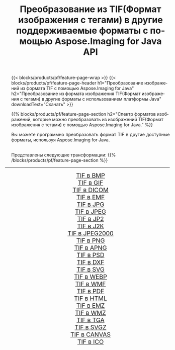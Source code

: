 ﻿---
title: Преобразование из TIF(Формат изображения с тегами) в другие поддерживаемые форматы с помощью Aspose.Imaging for Java API 
weight: 3920
url: /ru/java/conversion/from/tif/ 
lang: ru
langdirlevel: 2
locales: zh-hans,ja,it,ru,de,es,fr,nl,id,lt,pl,pt,vi,tr,ko,zh-hant,ar,hi,th,sv,cs,uk,he
description: Aspose.Imaging может легко конвертировать из TIF(Формат изображения с тегами) в другие форматы с помощью платформы Java.
---

{{< blocks/products/pf/feature-page-wrap >}}
{{< blocks/products/pf/feature-page-header h1="Преобразование изображений из формата TIF с помощью Aspose.Imaging for Java" h2="Преобразование из формата изображения TIF(Формат изображения с тегами) в другие форматы с использованием платформы Java" downloadText="Скачать" >}}


{{% blocks/products/pf/feature-page-section  h2="Спектр форматов изображений, которые можно преобразовать из изображений TIF(Формат изображения с тегами) с помощью Aspose.Imaging for Java." %}}
<p align=justify>Вы можете программно преобразовать формат TIF в другие доступные форматы, используя
Aspose.Imaging for Java. </p>
<br/>
Представлены следующие трансформации:
{{% /blocks/products/pf/feature-page-section %}}
<div class="container-fluid productfamilypage bg-gray">
    <div class="convertypes bg-gray agp-content section">
        <div class="container">
		<hr style="margin-left:-20px;"/>
		<div class="row other-converters" style="gap: 10px;font-size: 19px;text-align:center;">
		    <div class='col-md-2 other-converter remove-lp remove-rp'><a href="/imaging/ru/java/conversion/tif-to-bmp/" style="padding:15px;">TIF в BMP</a></div><div class='col-md-2 other-converter remove-lp remove-rp'><a href="/imaging/ru/java/conversion/tif-to-gif/" style="padding:15px;">TIF в GIF</a></div><div class='col-md-2 other-converter remove-lp remove-rp'><a href="/imaging/ru/java/conversion/tif-to-dicom/" style="padding:15px;">TIF в DICOM</a></div><div class='col-md-2 other-converter remove-lp remove-rp'><a href="/imaging/ru/java/conversion/tif-to-emf/" style="padding:15px;">TIF в EMF</a></div><div class='col-md-2 other-converter remove-lp remove-rp'><a href="/imaging/ru/java/conversion/tif-to-jpg/" style="padding:15px;">TIF в JPG</a></div><div class='col-md-2 other-converter remove-lp remove-rp'><a href="/imaging/ru/java/conversion/tif-to-jpeg/" style="padding:15px;">TIF в JPEG</a></div><div class='col-md-2 other-converter remove-lp remove-rp'><a href="/imaging/ru/java/conversion/tif-to-jp2/" style="padding:15px;">TIF в JP2</a></div><div class='col-md-2 other-converter remove-lp remove-rp'><a href="/imaging/ru/java/conversion/tif-to-j2k/" style="padding:15px;">TIF в J2K</a></div><div class='col-md-2 other-converter remove-lp remove-rp'><a href="/imaging/ru/java/conversion/tif-to-jpeg2000/" style="padding:15px;">TIF в JPEG2000</a></div><div class='col-md-2 other-converter remove-lp remove-rp'><a href="/imaging/ru/java/conversion/tif-to-png/" style="padding:15px;">TIF в PNG</a></div><div class='col-md-2 other-converter remove-lp remove-rp'><a href="/imaging/ru/java/conversion/tif-to-apng/" style="padding:15px;">TIF в APNG</a></div><div class='col-md-2 other-converter remove-lp remove-rp'><a href="/imaging/ru/java/conversion/tif-to-psd/" style="padding:15px;">TIF в PSD</a></div><div class='col-md-2 other-converter remove-lp remove-rp'><a href="/imaging/ru/java/conversion/tif-to-dxf/" style="padding:15px;">TIF в DXF</a></div><div class='col-md-2 other-converter remove-lp remove-rp'><a href="/imaging/ru/java/conversion/tif-to-svg/" style="padding:15px;">TIF в SVG</a></div><div class='col-md-2 other-converter remove-lp remove-rp'><a href="/imaging/ru/java/conversion/tif-to-webp/" style="padding:15px;">TIF в WEBP</a></div><div class='col-md-2 other-converter remove-lp remove-rp'><a href="/imaging/ru/java/conversion/tif-to-wmf/" style="padding:15px;">TIF в WMF</a></div><div class='col-md-2 other-converter remove-lp remove-rp'><a href="/imaging/ru/java/conversion/tif-to-pdf/" style="padding:15px;">TIF в PDF</a></div><div class='col-md-2 other-converter remove-lp remove-rp'><a href="/imaging/ru/java/conversion/tif-to-html/" style="padding:15px;">TIF в HTML</a></div><div class='col-md-2 other-converter remove-lp remove-rp'><a href="/imaging/ru/java/conversion/tif-to-emz/" style="padding:15px;">TIF в EMZ</a></div><div class='col-md-2 other-converter remove-lp remove-rp'><a href="/imaging/ru/java/conversion/tif-to-wmz/" style="padding:15px;">TIF в WMZ</a></div><div class='col-md-2 other-converter remove-lp remove-rp'><a href="/imaging/ru/java/conversion/tif-to-tga/" style="padding:15px;">TIF в TGA</a></div><div class='col-md-2 other-converter remove-lp remove-rp'><a href="/imaging/ru/java/conversion/tif-to-svgz/" style="padding:15px;">TIF в SVGZ</a></div><div class='col-md-2 other-converter remove-lp remove-rp'><a href="/imaging/ru/java/conversion/tif-to-canvas/" style="padding:15px;">TIF в CANVAS</a></div><div class='col-md-2 other-converter remove-lp remove-rp'><a href="/imaging/ru/java/conversion/tif-to-ico/" style="padding:15px;">TIF в ICO</a></div>
                </div>
        </div>
    </div>
</div>
<br/>


